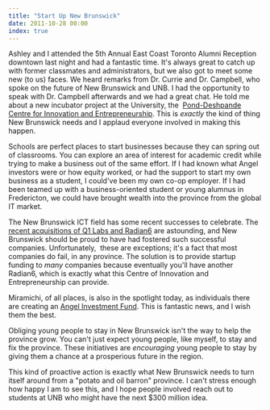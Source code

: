 ```yaml
---
title: "Start Up New Brunswick"
date: 2011-10-28 00:00
index: true
---
```


Ashley and I attended the&nbsp;5th Annual East Coast Toronto Alumni Reception downtown last night and had a fantastic time. It's always great to catch up with former classmates and administrators, but we also got to meet some new (to us) faces. We heard remarks from Dr. Currie and Dr. Campbell, who spoke on the future of New Brunswick and UNB. I had the opportunity to speak with Dr. Campbell afterwards and we had a great chat. He told me about a new incubator project at the University, the&nbsp; [Pond-Deshpande Centre for Innovation and Entrepreneurship](http://blogs.unb.ca/newsroom/2011/10/20/unb-received-5-million-from-two-prominent-alumni-to-establish-entrepreneurship-and-innovation-centre/). This is _exactly_&nbsp;the kind of thing New Brunswick needs and I applaud everyone involved in making this happen.

Schools are perfect places to start businesses because they can spring out of classrooms. You can explore an area of interest for academic credit while trying to make a business out of the same effort. If I had known what Angel investors were or how equity worked, or had the support to start my own business as a student, I could've been my own co-op employer. If I had been teamed up with a business-oriented student or young alumnus in Fredericton, we could have brought wealth into the province from the global IT market.

The New Brunswick ICT field has some recent successes to celebrate. The [recent acquisitions of Q1 Labs and Radian6](http://www.theglobeandmail.com/report-on-business/high-tech-deals-spawn-new-generation-of-tycoons-new-image-for-new-brunswick/article2202865/) are astounding, and New Brunswick should be proud to have had fostered such successful companies. Unfortunately, &nbsp;these are exceptions; it's a fact that most companies do fail, in any province. The solution is to provide startup funding to _many_&nbsp;companies because eventually you'll have another Radian6, which is exactly what this Centre of Innovation and Entrepreneurship can provide.

Miramichi, of all places, is also in the spotlight today, as individuals there are creating an [Angel Investment Fund](http://nbbusinessjournal.canadaeast.com/journal/article/1451358). This is fantastic news, and I wish them the best.

Obliging young people to stay in New Brunswick isn't the way to help the province grow. You can't just expect young people, like myself, to stay and fix the province. These initiatives are _encouraging_&nbsp;young people to stay by giving them a chance at a prosperious future in the region.

This kind of proactive action is exactly what New Brunswick needs to turn itself around from a "potato and oil barron" province. I can't stress enough how happy I am to see this, and I hope people involved reach out to students at UNB who might have the next $300 million idea.

<!-- more -->
